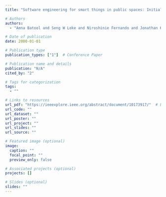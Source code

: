 ```yaml
---
title: "Software engineering for smart things in public spaces: Initial insights and challenges"

# Authors
authors:
  - "Amna Batool and Seng W Loke and Niroshinie Fernando and Jonathan Kua"

# Date of publication
date: 2000-01-01

# Publication type
publication_types: ["1"]  # Conference Paper

# Publication name and details
publication: "N/A"
cited_by: "2"

# Tags for categorization
tags:
  - ""

# Links to resources
url_pdf: "https://ieeexplore.ieee.org/abstract/document/10173917/"  # Link to the resource
url_code: ""
url_dataset: ""
url_poster: ""
url_project: ""
url_slides: ""
url_source: ""

# Featured image (optional)
image:
  caption: ""
  focal_point: ""
  preview_only: false

# Associated projects (optional)
projects: []

# Slides (optional)
slides: ""
---
```

